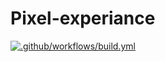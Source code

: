 # Pixel-experiance
[![.github/workflows/build.yml](https://github.com/nimttejani/Pixel-experiance/actions/workflows/main.yml/badge.svg)](https://github.com/nimttejani/Pixel-experiance/actions/workflows/main.yml)
